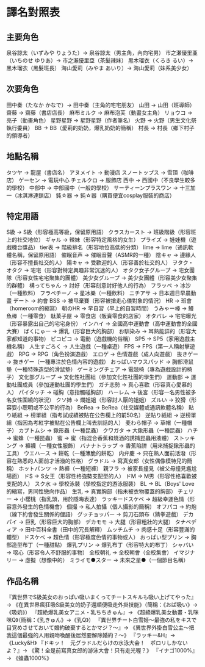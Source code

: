 # 譯名對照表

## 主要角色
泉谷諒太（いずみや りょうた）→ 泉谷諒太（男主角，內向宅男）
市之瀬優里亜（いちのせ ゆりあ）→ 市之瀨優里亞（茶髮辣妹）
黒木瑠衣（くろき るい）→ 黑木瑠衣（黑髮班長）
海山愛莉（みやま あいり）→ 海山愛莉（妹系美少女）

## 次要角色
田中奏（たなか かなで）→ 田中奏（主角的宅宅朋友）
山田 → 山田（班導師）
齋藤 → 齋藤（書店店長）
麻布ミルク → 麻布泡芙（動畫女主角）
リョウコ → 亮子（動畫角色）
星野星野 → 星野星野（作者筆名）
火野 → 火野（男生文化祭執行委員）
BB → BB（愛莉的奶奶，爆乳奶奶的簡稱）
村長 → 村長（鄉下村子的領導者）

## 地點名稱
タツヤ → 龍屋（書店名）
アヌメイト → 動漫店
スノートップス → 雪頂（咖啡店）
ゲーセン → 電玩中心
チェルクロ → 服飾店
西中 → 西國中（不良學生較多的學校）
中部中 → 中部國中（一般的學校）
サーティーンプラスワン → 十三加一（冰淇淋連鎖店）
鈍☆器 → 鈍☆器（購買便宜cosplay服裝的商店）

## 特定用語
S級 → S級（形容極高等級，保留原用語）
クラスカースト → 班級階級（形容班上的社交地位）
ギャル → 辣妹（形容特定風格的女生）
プライズ → 娃娃機（遊戲機台獎品）
tier表 → 階級排名（形容地位高低的分類）
lime → lime（通訊軟體名稱，保留原用語）
催眠音声 → 催眠音聲（ASMR的一種）
陰キャ → 邊緣人（形容不擅長社交的人）
陽キャ → 受歡迎的人（形容善於社交的人）
ヲタク・オタク → 宅宅（形容對特定興趣非常沉迷的人）
オタク女子グループ → 宅女團隊（形容女性宅宅聚集的團體）
美少女グループ → 美少女團體（形容美少女聚集的群體）
構ってちゃん → 討好（形容刻意討好他人的行為）
フラッペ → 冰沙（一種飲料）
フラペチーノ → 星冰樂（一種飲料）
ニチアサ → 日本週日早晨動畫
デート → 約會
BSS → 被甩棄賽（形容被搶走心儀對象的情況）
HR → 班會（homeroom的縮寫）
朝のHR → 早自習（早上的自習時間）
うみゃー棒 → 鰻魚棒（一種零食）
駄菓子屋 → 零食店（販賣零食的店家）
オタバレ → 宅宅曝光（形容暴露出自己的宅宅身份）
インハイ → 全國高中運動會（高中運動會的全國大賽）
ばくにゅー → 爆乳（形容巨大的胸部）
お馴染み → 耳熟能詳的（形容大家都知道的事物）
ピコピコ → 電動（遊戲機的俗稱）
SP5 → SP5（家用遊戲主機名稱）
人生すごろく → 人生遊戲（一種桌遊）
FPS → FPS（第一人稱射擊遊戲）
RPG → RPG（角色扮演遊戲）
エロゲ → 色情遊戲（成人向遊戲）
抜きゲー → 抜きゲー（一種專注於色情內容的遊戲）
おっぱいマウスパッド → 胸部滑鼠墊（一種特殊造型的滑鼠墊）
ゲーミングチェア → 電競椅（專為遊戲設計的椅子）
文化部グループ → 文化性社團組（參加文化性社團的學生們）
運動部 → 運動社團成員（參加運動社團的學生們）
ガチ恋勢 → 真心喜歡（形容真心愛慕的人）
パイタッチ → 碰胸（意指觸碰胸部）
ハーレム → 後宮（形容一名男性被多名女性圍繞的狀況）
クソ姉 → 爛姐姐（形容討人厭的姐姐）
ズルい → 狡猾（形容耍小聰明或不公平的行為）
BeRea → BeRea（社交媒體或通訊軟體名稱）
貼り紙組 → 榜單組（指考試成績被貼在公告欄上的前50名）
逆貼り紙組 → 逆榜單組（指因為考紅字被貼在公告欄上叫去訓話的人）
麦わら帽子 → 草帽（一種帽子）
カブトムシ → 鍬形蟲（一種昆蟲）
クワガタ → 大鍬形蟲（一種昆蟲）
ハチ → 蜜蜂（一種昆蟲）
蜜 → 蜜（指混合香蕉和燒酒的誘捕昆蟲用液體）
ストッキング → 褲襪（一種女性服飾）
バナナトラップ → 香蕉陷阱（用來捕捉鍬形蟲的工具）
ウエハース → 餅乾（一種薄脆的餅乾）
内弁慶 → 只在熟人面前活潑（形容在熟悉的人面前才活潑的性格）
グラドル → 寫真女郎（女性偶像模特兒的簡稱）
ホットパンツ → 熱褲（一種短褲）
親フラ → 被家長撞見（被父母撞見尷尬場面）
ドS → S女王（形容性格強勢支配型的人）
ドM → M男（形容性格喜歡被支配的人）
スク水 → 學校泳裝（學校指定的游泳服裝）
BL → BL（Boys' Love的縮寫，男同性戀向作品）
生乳 → 真實胸部（指未被衣物覆蓋的胸部）
チェリー → 小櫻桃（指乳頭，用於隱晦表達）
ラッキードスケベ → 超級幸運色情（形容意外發生的色情機會）
個撮 → 私人拍攝（個人攝影的簡稱）
オフパコ → 約炮（線下約會發生關係的俚語）
グッチョッパー → 剪刀石頭布（猜拳遊戲）
デカパイ → 巨乳（形容巨大的胸部）
デカモモ → 大腿（形容粗壯的大腿）
タナペディア → 田中百科全書（田中的冗長解釋）
ムッチムチ → 肉感十足（形容豐滿的體型）
ドスケベ → 超色情（形容極度色情的事物或人）
おっぱい型プリン → 胸部造型布丁（一種甜點）
爆乳プリン → 爆乳布丁（形容特大的布丁）
シャバい → 噁心（形容令人不舒服的事物）
全校朝礼 → 全校朝會（全校集會）
イマジナリー → 虛擬（想像中的）
ミライモ●スター → 未來之星●（一個節目名稱）

## 作品名稱
『異世界でS級美女のおっぱい吸いまくってチートスキルも吸い上げてやった』→ 《在異世界瘋狂吸S級美女的奶子還順便吸走外掛技能》（簡稱：《おぱ吸い》→《吸奶》）
『超絶爆乳美女アニメ・乳ちちきゅん』→ 《超絕爆乳美女動畫・乳咪咪Q》（簡稱：《乳きゅん》→《乳Q》）
『異世界チート白雪姫〜最強の私をキスで目覚めさせておいて婚約破棄するとかマジ？〜』→ 《異世界外掛白雪公主〜把我這個最強的人用親吻喚醒後居然要解除婚約？〜》
『ラッキー&H』→ 《Lucky&H》
『ドキッ！　元グラドルだらけの水泳大会！　ポロリしかないよ？』→ 《驚！全是前寫真女郎的游泳大會！只有走光喔？》
『イナゴ1000%』→ 《蝗蟲1000%》
